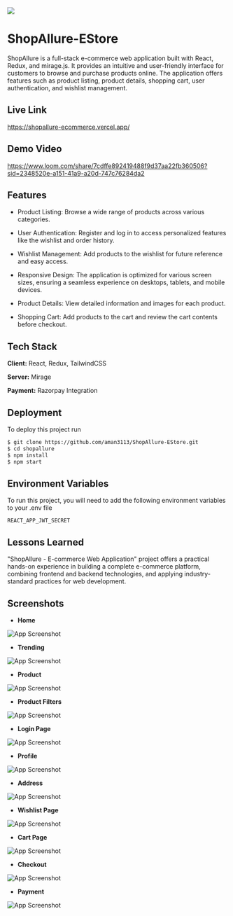<div>
    <img src="./readmeAssets/ShopAllure.png"/>
</div>

# ShopAllure-EStore

ShopAllure is a full-stack e-commerce web application built with React, Redux, and mirage.js. It provides an intuitive and user-friendly interface for customers to browse and purchase products online. The application offers features such as product listing, product details, shopping cart, user authentication, and wishlist management.

## Live Link

https://shopallure-ecommerce.vercel.app/

## Demo Video
https://www.loom.com/share/7cdffe892419488f9d37aa22fb360506?sid=2348520e-a151-41a9-a20d-747c76284da2

## Features

- Product Listing: Browse a wide range of products across various categories.

- User Authentication: Register and log in to access personalized features like the wishlist and order history.
- Wishlist Management: Add products to the wishlist for future reference and easy access.
- Responsive Design: The application is optimized for various screen sizes, ensuring a seamless experience on desktops, tablets, and mobile devices.
- Product Details: View detailed information and images for each product.
- Shopping Cart: Add products to the cart and review the cart contents before checkout.

## Tech Stack

**Client:** React, Redux, TailwindCSS

**Server:** Mirage

**Payment:** Razorpay Integration

## Deployment

To deploy this project run

```bash
$ git clone https://github.com/aman3113/ShopAllure-EStore.git
$ cd shopallure
$ npm install
$ npm start
```

## Environment Variables

To run this project, you will need to add the following environment variables to your .env file

`REACT_APP_JWT_SECRET`

## Lessons Learned

"ShopAllure - E-commerce Web Application" project offers a practical hands-on experience in building a complete e-commerce platform, combining frontend and backend technologies, and applying industry-standard practices for web development.

## Screenshots

- **Home**

![App Screenshot](./readmeAssets/homePage.png)

- **Trending**

![App Screenshot](./readmeAssets/homePage2.png)

- **Product**

![App Screenshot](./readmeAssets/productPage.png)

- **Product Filters**

![App Screenshot](./readmeAssets/productFilters.png)

- **Login Page**

![App Screenshot](./readmeAssets/login.png)

- **Profile**

![App Screenshot](./readmeAssets/profilePage.png)

- **Address**

![App Screenshot](./readmeAssets/AddressPage.png)

- **Wishlist Page**

![App Screenshot](./readmeAssets/wishlist.png)

- **Cart Page**

![App Screenshot](./readmeAssets/cart.png)

- **Checkout**

![App Screenshot](./readmeAssets/checkout.png)

- **Payment**

![App Screenshot](./readmeAssets/payment.png)
